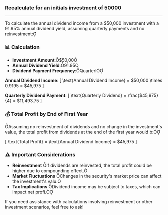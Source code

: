 ### Recalculate for an initials investment of 50000
---
To calculate the annual dividend income from a $50,000 investment with a 91.95% annual dividend yield, assuming quarterly payments and no reinvestment:

### 📊 Calculation

- **Investment Amount**:$50,00
- **Annual Dividend Yield**:91.95
- **Dividend Payment Frequency**:Quarterl

**Annual Dividend Income**:
\[
\text{Annual Dividend Income} = \$50,000 \times 0.9195 = \$45,975
\]

**Quarterly Dividend Payment**:
\[
\text{Quarterly Dividend} = \frac{\$45,975}{4} = \$11,493.75
\]

### 💰 Total Profit by End of First Year
Assuming no reinvestment of dividends and no change in the investment's value, the total profit from dividends at the end of the first year would b:

\[
\text{Total Profit} = \text{Annual Dividend Income} = \$45,975
\]

### ⚠️ Important Considerations

- **Reinvestment** If dividends are reinvested, the total profit could be higher due to compounding effect.
- **Market Fluctuations** Changes in the security's market price can affect the investment's valu.
- **Tax Implications** Dividend income may be subject to taxes, which can impact net profi.

If you need assistance with calculations involving reinvestment or other investment scenarios, feel free to ask! 
